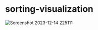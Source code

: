 # sorting-visualization
![Screenshot 2023-12-14 225111](https://github.com/Abhishek17-10/sorting-visualization/assets/81374346/1c68bea6-fd7a-440a-a2ad-7ef4b2173c0b)
